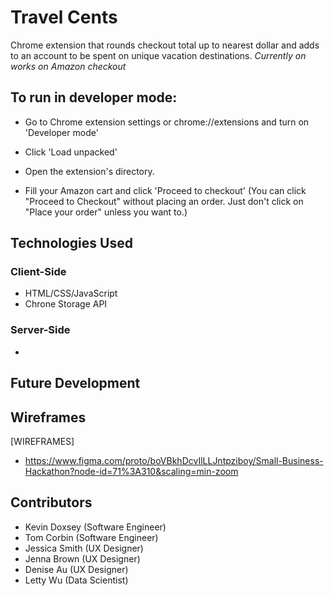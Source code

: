 # Travel Cents

Chrome extension that rounds checkout total up to nearest dollar and adds to an account to be spent on unique vacation destinations.
_Currently on works on Amazon checkout_

## To run in developer mode:

- Go to Chrome extension settings or chrome://extensions and turn on 'Developer mode'

- Click 'Load unpacked'

- Open the extension's directory.

- Fill your Amazon cart and click 'Proceed to checkout' (You can click "Proceed to Checkout" without placing an order. Just don't click on "Place your order" unless you want to.)

## Technologies Used

### Client-Side

- HTML/CSS/JavaScript
- Chrone Storage API

### Server-Side

-

## Future Development

## Wireframes

[WIREFRAMES]

- https://www.figma.com/proto/boVBkhDcvIlLLJntpziboy/Small-Business-Hackathon?node-id=71%3A310&scaling=min-zoom

## Contributors

- Kevin Doxsey (Software Engineer)
- Tom Corbin (Software Engineer)
- Jessica Smith (UX Designer)
- Jenna Brown (UX Designer)
- Denise Au (UX Designer)
- Letty Wu (Data Scientist)
